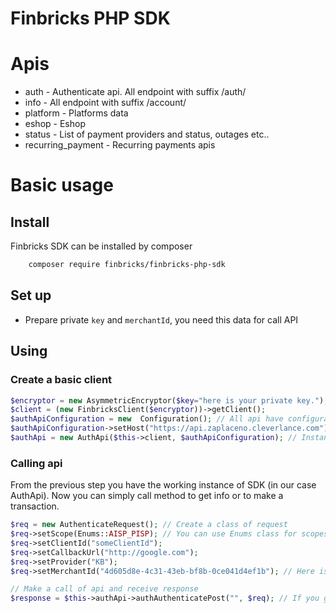 Finbricks PHP SDK
=========================

# Apis

* auth - Authenticate api. All endpoint with suffix /auth/
* info - All endpoint with suffix /account/
* platform - Platforms data
* eshop - Eshop
* status - List of payment providers and status, outages etc..
* recurring_payment - Recurring payments apis

# Basic usage

## Install

Finbricks SDK can be installed by composer

```bash
    composer require finbricks/finbricks-php-sdk
```

## Set up

* Prepare private `key` and `merchantId`, you need this data for call API

## Using

### Create a basic client
```php
$encryptor = new AsymmetricEncryptor($key="here is your private key.");
$client = (new FinbricksClient($encryptor))->getClient();
$authApiConfiguration = new  Configuration(); // All api have configuration please be sure you import the correct one
$authApiConfiguration->setHost("https://api.zaplaceno.cleverlance.com"); // Here paste where is API server (sandbox or prod)
$authApi = new AuthApi($this->client, $authApiConfiguration); // Instantiate SDK with client and configuration.

```

### Calling api
From the previous step you have the working instance of SDK (in our case AuthApi). Now you can simply call method to get
info or to make a transaction.

```php
$req = new AuthenticateRequest(); // Create a class of request 
$req->setScope(Enums::AISP_PISP); // You can use Enums class for scopes
$req->setClientId("someClientId");
$req->setCallbackUrl("http://google.com");
$req->setProvider("KB");
$req->setMerchantId("4d605d8e-4c31-43eb-bf8b-0ce041d4ef1b"); // Here is your merchantID

// Make a call of api and receive response
$response = $this->authApi->authAuthenticatePost("", $req); // If you generate a client with AsymmetricEncryptor then you dont need to paste signature. Fill it with empty string.
```
